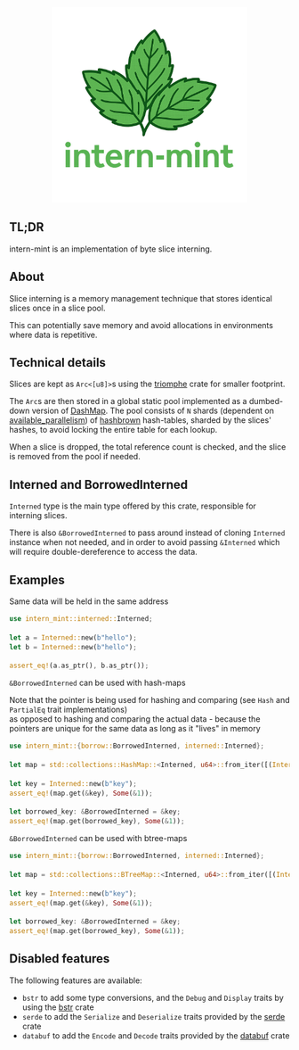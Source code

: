 <p align="center">
  <img src="https://github.com/sweet-security/intern-mint/blob/5eab157452131b7bda044a95f349e660b3a44335/logo.png?raw=true" alt="intern-mint" width="350">
</p>

## TL;DR

intern-mint is an implementation of byte slice interning.

## About

Slice interning is a memory management technique that stores identical slices once in a slice pool.

This can potentially save memory and avoid allocations in environments where data is repetitive.

## Technical details

Slices are kept as `Arc<[u8]>`s using the [triomphe](https://github.com/Manishearth/triomphe) crate for smaller footprint.

The `Arc`s are then stored in a global static pool implemented as a dumbed-down version of [DashMap](https://github.com/xacrimon/dashmap).
The pool consists of `N` shards (dependent on [available_parallelism](https://doc.rust-lang.org/beta/std/thread/fn.available_parallelism.html)) of [hashbrown](https://github.com/rust-lang/hashbrown) hash-tables, sharded by the slices' hashes, to avoid locking the entire table for each lookup.

When a slice is dropped, the total reference count is checked, and the slice is removed from the pool if needed.

## Interned and BorrowedInterned

`Interned` type is the main type offered by this crate, responsible for interning slices.

There is also `&BorrowedInterned` to pass around instead of cloning `Interned` instance when not needed,
and in order to avoid passing `&Interned` which will require double-dereference to access the data.

## Examples

Same data will be held in the same address

```rust
use intern_mint::interned::Interned;

let a = Interned::new(b"hello");
let b = Interned::new(b"hello");

assert_eq!(a.as_ptr(), b.as_ptr());
```

`&BorrowedInterned` can be used with hash-maps

Note that the pointer is being used for hashing and comparing (see `Hash` and `PartialEq` trait implementations)\
as opposed to hashing and comparing the actual data - because the pointers are unique for the same data as long as it "lives" in memory

```rust
use intern_mint::{borrow::BorrowedInterned, interned::Interned};

let map = std::collections::HashMap::<Interned, u64>::from_iter([(Interned::new(b"key"), 1)]);

let key = Interned::new(b"key");
assert_eq!(map.get(&key), Some(&1));

let borrowed_key: &BorrowedInterned = &key;
assert_eq!(map.get(borrowed_key), Some(&1));
```

`&BorrowedInterned` can be used with btree-maps

```rust
use intern_mint::{borrow::BorrowedInterned, interned::Interned};

let map = std::collections::BTreeMap::<Interned, u64>::from_iter([(Interned::new(b"key"), 1)]);

let key = Interned::new(b"key");
assert_eq!(map.get(&key), Some(&1));

let borrowed_key: &BorrowedInterned = &key;
assert_eq!(map.get(borrowed_key), Some(&1));
```

## Disabled features

The following features are available:

- `bstr` to add some type conversions, and the `Debug` and `Display` traits by using the [bstr](https://github.com/BurntSushi/bstr) crate
- `serde` to add the `Serialize` and `Deserialize` traits provided by the [serde](https://github.com/serde-rs/serde) crate
- `databuf` to add the `Encode` and `Decode` traits provided by the [databuf](https://github.com/nurmohammed840/databuf.rs) crate
